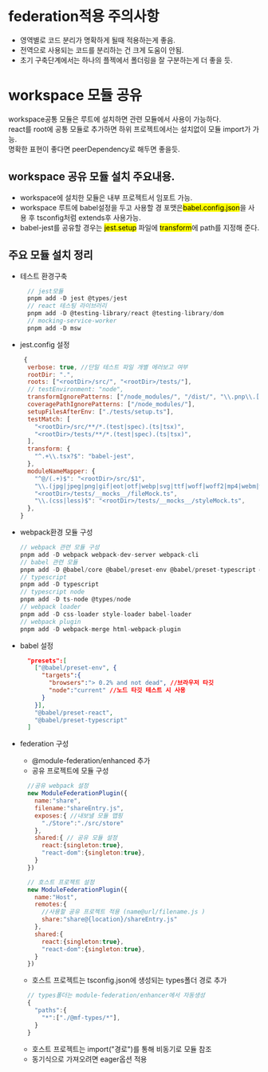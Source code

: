 # federation적용 주의사항
 - 영역별로 코드 분리가 명확하게 될때 적용하는게 좋음.
 - 전역으로 사용되는 코드를 분리하는 건 크게 도움이 안됨.
 - 초기 구축단계에서는 하나의 플젝에서 폴더링을 잘 구분하는게 더 좋을 듯.

# workspace 모듈 공유
  workspace공통 모듈은 루트에 설치하면 관련 모듈에서 사용이 가능하다.  
  react를 root에 공통 모듈로 추가하면 하위 프로젝트에서는 설치없이 모듈 import가 가능.  
  명확한 표현이 좋다면 peerDependency로 해두면 좋을듯.

## workspace 공유 모듈 설치 주요내용.
 - workspace에 설치한 모듈은 내부 프로젝트서 임포트 가능.
 - workspace 루트에 babel설정을 두고 사용할 경 포맷은<mark>babel.config.json</mark>을 사용 후 tsconfig처럼 extends후 사용가능.
 - babel-jest를 공유할 경우는 <mark>jest.setup</mark> 파일에 <mark>transform</mark>에 path를 지정해 준다.

## 주요 모듈 설치 정리 
- 테스트 환경구축 
  ```javascript
    // jest모듈
    pnpm add -D jest @types/jest
    // react 테스팅 라이브러리
    pnpm add -D @testing-library/react @testing-library/dom
    // mocking-service-worker
    pnpm add -D msw
  ```

 - jest.config 설정
    ```javascript
     {
      verbose: true, //단일 테스트 파일 개별 에러보고 여부
      rootDir: ".",
      roots: ["<rootDir>/src/", "<rootDir>/tests/"],
      // testEnvironment: "node",
      transformIgnorePatterns: ["/node_modules/", "/dist/", "\\.pnp\\.[^\\/]+$"],
      coveragePathIgnorePatterns: ["/node_modules/"],
      setupFilesAfterEnv: ["./tests/setup.ts"],
      testMatch: [
        "<rootDir>/src/**/*.(test|spec).(ts|tsx)",
        "<rootDir>/tests/**/*.(test|spec).(ts|tsx)",
      ],
      transform: {
        "^.+\\.tsx?$": "babel-jest",
      },
      moduleNameMapper: {
        "^@/(.+)$": "<rootDir>/src/$1",
        "\\.(jpg|jpeg|png|gif|eot|otf|webp|svg|ttf|woff|woff2|mp4|webm|wav|mp3|m4a|aac|oga)$":
        "<rootDir>/tests/__mocks__/fileMock.ts",
        "\\.(css|less)$": "<rootDir>/tests/__mocks__/styleMock.ts",
      },
    }
    ```
- webpack환경 모듈 구성
    ```javascript
    // webpack 관련 모듈 구성
    pnpm add -D webpack webpack-dev-server webpack-cli  
    // babel 관련 모듈 
    pnpm add -D @babel/core @babel/preset-env @babel/preset-typescript @babel/preset-react
    // typescript 
    pnpm add -D typescript 
    // typescript node
    pnpm add -D ts-node @types/node
    // webpack loader
    pnpm add -D css-loader style-loader babel-loader
    // webpack plugin
    pnpm add -D webpack-merge html-webpack-plugin
    ```
- babel 설정
  ```json
    "presets":[
      ["@babel/preset-env", {
        "targets":{
          "browsers":"> 0.2% and not dead", //브라우저 타깃
          "node":"current" //노드 타깃 테스트 시 사용
        }
      }],
      "@babel/preset-react",
      "@babel/preset-typescript"
    ]
  ```

- federation 구성
  - @module-federation/enhanced 추가
  - 공유 프로젝트에 모듈 구성
  ```javascript
    //공유 webpack 설정
    new ModuleFederationPlugin({
      name:"share",
      filename:"shareEntry.js",
      exposes:{ //내보낼 모듈 맵핑
        "./Store":"./src/store"
      },
      shared:{ // 공유 모듈 설정
        react:{singleton:true},
        "react-dom":{singleton:true},
      }
    })

    // 호스트 프로젝트 설정
    new ModuleFederationPlugin({
      name:"Host",
      remotes:{ 
        //사용할 공유 프로젝트 적용 (name@url/filename.js )
        share:"share@{location}/shareEntry.js" 
      },
      shared:{
        react:{singleton:true},
        "react-dom":{singleton:true},
      }
    })
  ```
  - 호스트 프로젝트는 tsconfig.json에 생성되는 types폴더 경로 추가
  ```javascript
    // types폴더는 module-federation/enhancer에서 자동생성
    {
      "paths":{
        "*":["./@mf-types/*"],
      }
    }
  ```
  - 호스트 프로젝트는 import("경로")를 통해 비동기로 모듈 참조
  - 동기식으로 가져오려면 eager옵션 적용
  